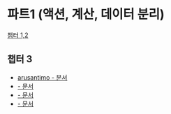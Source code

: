 # 파트1 (액션, 계산, 데이터 분리)

[챕터 1,2](Part1/chapter[1&2].md)

## 챕터 3
- [arusantimo - 문서](Part1/chapter-3/arusantimo.md)
- [ - 문서]()
- [ - 문서]()
- [ - 문서]()


